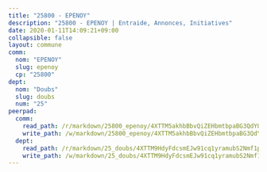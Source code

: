 ```yaml
---
title: "25800 - EPENOY"
description: "25800 - EPENOY | Entraide, Annonces, Initiatives"
date: 2020-01-11T14:09:21+09:00
collapsible: false
layout: commune
comm:
  nom: "EPENOY"
  slug: epenoy
  cp: "25800"
dept:
  nom: "Doubs"
  slug: doubs
  num: "25"
peerpad:
  comm:
    read_path: /r/markdown/25800_epenoy/4XTTM5akhbBbvQiZEHbmtbpaBG3QdYQ142h2HBFzKzDsMsg6Q
    write_path: /w/markdown/25800_epenoy/4XTTM5akhbBbvQiZEHbmtbpaBG3QdYQ142h2HBFzKzDsMsg6Q-K3TgTjHpLS8Pv4QGf9FcguRvWVxNuhaMwyW3QAmz1Ae71Vq36fdNgwwTS55zB1rigYqLLP7cpkTsAYx4MgZ6y3A4cVpfv1gmsgkWV1EdgJdy49ZiDBnH31jDRN3jrJDWH5RjdmK2
  dept:
    read_path: /r/markdown/25_doubs/4XTTM9HdyFdcsmEJw91cq1yramubS2Nmf1ps2s84xcMxY74Zv
    write_path: /w/markdown/25_doubs/4XTTM9HdyFdcsmEJw91cq1yramubS2Nmf1ps2s84xcMxY74Zv-K3TgURza6A4QY75MscA2g52nUX9tjMQaHW9mgBSgyRKNNp3M6gkaXA9iDDtpbSx22mTSZbQLYS1izbwsznz8e9u5BERCmGKxZ379xV2nAaDe1bGyxrjytc7G1EcbGtknRFYQ1Lxp
---
```


